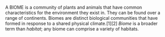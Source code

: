 A BIOME is a community of plants and animals that have common characteristics for the environment they exist in. They can be found over a range of continents. Biomes are distinct biological communities that have formed in response to a shared physical climate.[1][2] _Biome_ is a broader term than _habitat_; any biome can comprise a variety of habitats.
